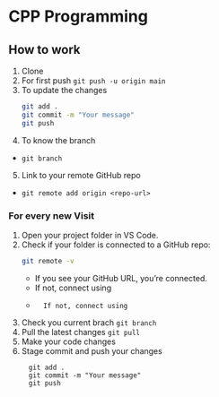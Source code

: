 # CPP Programming
## How to work
1. Clone
2. For first push `git push -u origin main`
3. To update the changes 
   ```bash
   git add .
   git commit -m "Your message"
   git push
   ```
4. To know the branch
  - `git branch`
5. Link to your remote GitHub repo
  - `git remote add origin <repo-url>`

### For every new Visit
1. Open your project folder in VS Code.
2. Check if your folder is connected to a GitHub repo:
   ```bash
   git remote -v
   ```
    - If you see your GitHub URL, you’re connected.
    - If not, connect using
    - ```If you see your GitHub URL, you’re connected.
        If not, connect using
        ```
  3. Check you current brach `git branch`
  4. Pull the latest changes `git pull`
  5. Make your code changes
  6. Stage commit and push your changes
   ```  
        git add .
        git commit -m "Your message"
        git push
   ```